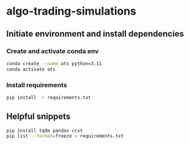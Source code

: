 # algo-trading-simulations


## Initiate environment and install dependencies

### Create and activate conda env
```bash
conda create --name ats python=3.11
conda activate ats
```

### Install requirements
```bash
pip install -r requirements.txt
```

## Helpful snippets

```bash
pip install tqdm pandas ccxt
pip list --format=freeze > requirements.txt
```
